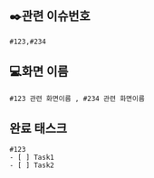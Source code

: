 
## ✒️관련 이슈번호
    #123,#234
## 💻화면 이름
    #123 관련 화면이름 , #234 관련 화면이름
## 완료 태스크
	#123
    - [ ] Task1
    - [ ] Task2

